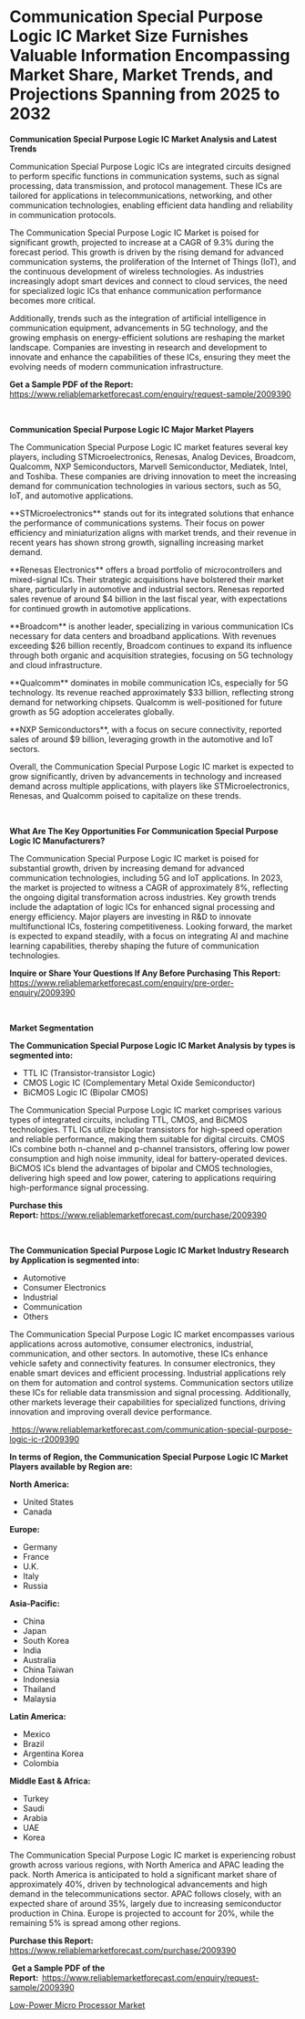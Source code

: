 <p><h1>Communication Special Purpose Logic IC Market Size Furnishes Valuable Information Encompassing Market Share, Market Trends, and Projections Spanning from 2025 to 2032</h1></p><p><strong>Communication Special Purpose Logic IC Market Analysis and Latest Trends</strong></p>
<p><p>Communication Special Purpose Logic ICs are integrated circuits designed to perform specific functions in communication systems, such as signal processing, data transmission, and protocol management. These ICs are tailored for applications in telecommunications, networking, and other communication technologies, enabling efficient data handling and reliability in communication protocols.</p><p>The Communication Special Purpose Logic IC Market is poised for significant growth, projected to increase at a CAGR of 9.3% during the forecast period. This growth is driven by the rising demand for advanced communication systems, the proliferation of the Internet of Things (IoT), and the continuous development of wireless technologies. As industries increasingly adopt smart devices and connect to cloud services, the need for specialized logic ICs that enhance communication performance becomes more critical.</p><p>Additionally, trends such as the integration of artificial intelligence in communication equipment, advancements in 5G technology, and the growing emphasis on energy-efficient solutions are reshaping the market landscape. Companies are investing in research and development to innovate and enhance the capabilities of these ICs, ensuring they meet the evolving needs of modern communication infrastructure.</p></p>
<p><strong>Get a Sample PDF of the Report:&nbsp;</strong> <a href="https://www.reliablemarketforecast.com/enquiry/request-sample/2009390?utm_campaign=2439&utm_medium=2&utm_source=Github&utm_content=ia&utm_term=07042025&utm_id=communication-special-purpose-logic-ic">https://www.reliablemarketforecast.com/enquiry/request-sample/2009390</a></p>
<p>&nbsp;</p>
<p><strong>Communication Special Purpose Logic IC Major Market Players</strong></p>
<p><p>The Communication Special Purpose Logic IC market features several key players, including STMicroelectronics, Renesas, Analog Devices, Broadcom, Qualcomm, NXP Semiconductors, Marvell Semiconductor, Mediatek, Intel, and Toshiba. These companies are driving innovation to meet the increasing demand for communication technologies in various sectors, such as 5G, IoT, and automotive applications.</p><p>**STMicroelectronics** stands out for its integrated solutions that enhance the performance of communications systems. Their focus on power efficiency and miniaturization aligns with market trends, and their revenue in recent years has shown strong growth, signalling increasing market demand.</p><p>**Renesas Electronics** offers a broad portfolio of microcontrollers and mixed-signal ICs. Their strategic acquisitions have bolstered their market share, particularly in automotive and industrial sectors. Renesas reported sales revenue of around $4 billion in the last fiscal year, with expectations for continued growth in automotive applications.</p><p>**Broadcom** is another leader, specializing in various communication ICs necessary for data centers and broadband applications. With revenues exceeding $26 billion recently, Broadcom continues to expand its influence through both organic and acquisition strategies, focusing on 5G technology and cloud infrastructure.</p><p>**Qualcomm** dominates in mobile communication ICs, especially for 5G technology. Its revenue reached approximately $33 billion, reflecting strong demand for networking chipsets. Qualcomm is well-positioned for future growth as 5G adoption accelerates globally.</p><p>**NXP Semiconductors**, with a focus on secure connectivity, reported sales of around $9 billion, leveraging growth in the automotive and IoT sectors. </p><p>Overall, the Communication Special Purpose Logic IC market is expected to grow significantly, driven by advancements in technology and increased demand across multiple applications, with players like STMicroelectronics, Renesas, and Qualcomm poised to capitalize on these trends.</p></p>
<p>&nbsp;</p>
<p><strong>What Are The Key Opportunities For Communication Special Purpose Logic IC Manufacturers?</strong></p>
<p><p>The Communication Special Purpose Logic IC market is poised for substantial growth, driven by increasing demand for advanced communication technologies, including 5G and IoT applications. In 2023, the market is projected to witness a CAGR of approximately 8%, reflecting the ongoing digital transformation across industries. Key growth trends include the adaptation of logic ICs for enhanced signal processing and energy efficiency. Major players are investing in R&D to innovate multifunctional ICs, fostering competitiveness. Looking forward, the market is expected to expand steadily, with a focus on integrating AI and machine learning capabilities, thereby shaping the future of communication technologies.</p></p>
<p><strong>Inquire or Share Your Questions If Any Before Purchasing This Report:</strong> <a href="https://www.reliablemarketforecast.com/enquiry/pre-order-enquiry/2009390?utm_campaign=2439&utm_medium=2&utm_source=Github&utm_content=ia&utm_term=07042025&utm_id=communication-special-purpose-logic-ic">https://www.reliablemarketforecast.com/enquiry/pre-order-enquiry/2009390</a></p>
<p>&nbsp;</p>
<p><strong>Market Segmentation</strong></p>
<p><strong>The Communication Special Purpose Logic IC Market Analysis by types is segmented into:</strong></p>
<p><ul><li>TTL IC (Transistor-transistor Logic)</li><li>CMOS Logic IC (Complementary Metal Oxide Semiconductor)</li><li>BiCMOS Logic IC (Bipolar CMOS)</li></ul></p>
<p><p>The Communication Special Purpose Logic IC market comprises various types of integrated circuits, including TTL, CMOS, and BiCMOS technologies. TTL ICs utilize bipolar transistors for high-speed operation and reliable performance, making them suitable for digital circuits. CMOS ICs combine both n-channel and p-channel transistors, offering low power consumption and high noise immunity, ideal for battery-operated devices. BiCMOS ICs blend the advantages of bipolar and CMOS technologies, delivering high speed and low power, catering to applications requiring high-performance signal processing.</p></p>
<p><strong>Purchase this Report:&nbsp;</strong><a href="https://www.reliablemarketforecast.com/purchase/2009390?utm_campaign=2439&utm_medium=2&utm_source=Github&utm_content=ia&utm_term=07042025&utm_id=communication-special-purpose-logic-ic">https://www.reliablemarketforecast.com/purchase/2009390</a></p>
<p>&nbsp;</p>
<p><strong>The Communication Special Purpose Logic IC Market Industry Research by Application is segmented into:</strong></p>
<p><ul><li>Automotive</li><li>Consumer Electronics</li><li>Industrial</li><li>Communication</li><li>Others</li></ul></p>
<p><p>The Communication Special Purpose Logic IC market encompasses various applications across automotive, consumer electronics, industrial, communication, and other sectors. In automotive, these ICs enhance vehicle safety and connectivity features. In consumer electronics, they enable smart devices and efficient processing. Industrial applications rely on them for automation and control systems. Communication sectors utilize these ICs for reliable data transmission and signal processing. Additionally, other markets leverage their capabilities for specialized functions, driving innovation and improving overall device performance.</p></p>
<p><a href="https://www.reliablemarketforecast.com/communication-special-purpose-logic-ic-r2009390?utm_campaign=2439&utm_medium=2&utm_source=Github&utm_content=ia&utm_term=07042025&utm_id=communication-special-purpose-logic-ic">&nbsp;https://www.reliablemarketforecast.com/communication-special-purpose-logic-ic-r2009390</a></p>
<p><strong>In terms of Region, the Communication Special Purpose Logic IC Market Players available by Region are:</strong></p>
<p>
    <p> <strong> North America: </strong>
        <ul>
            <li>United States</li>
            <li>Canada</li>
        </ul>
        </p> 
    <p> <strong> Europe: </strong>
        <ul>
            <li>Germany</li>
            <li>France</li>
            <li>U.K.</li>
            <li>Italy</li>
            <li>Russia</li>
        </ul>
        </p> 
    <p> <strong> Asia-Pacific: </strong>
        <ul>
            <li>China</li>
            <li>Japan</li>
            <li>South Korea</li>
            <li>India</li>
            <li>Australia</li>
            <li>China Taiwan</li>
            <li>Indonesia</li>
            <li>Thailand</li>
            <li>Malaysia</li>
        </ul>
        </p> 
    <p> <strong> Latin America: </strong>
        <ul>
            <li>Mexico</li>
            <li>Brazil</li>
            <li>Argentina Korea</li>
            <li>Colombia</li>
        </ul>
        </p> 
    <p> <strong> Middle East & Africa: </strong>
        <ul>
            <li>Turkey</li>
            <li>Saudi</li>
            <li>Arabia</li>
            <li>UAE</li>
            <li>Korea</li>
        </ul>
    </p>
    </p>
<p><p>The Communication Special Purpose Logic IC market is experiencing robust growth across various regions, with North America and APAC leading the pack. North America is anticipated to hold a significant market share of approximately 40%, driven by technological advancements and high demand in the telecommunications sector. APAC follows closely, with an expected share of around 35%, largely due to increasing semiconductor production in China. Europe is projected to account for 20%, while the remaining 5% is spread among other regions.</p></p>
<p><strong>Purchase this Report: </strong><a href="https://www.reliablemarketforecast.com/purchase/2009390?utm_campaign=2439&utm_medium=2&utm_source=Github&utm_content=ia&utm_term=07042025&utm_id=communication-special-purpose-logic-ic">https://www.reliablemarketforecast.com/purchase/2009390</a></p>
<p>&nbsp;<strong>Get a Sample PDF of the Report:&nbsp;&nbsp;</strong><a href="https://www.reliablemarketforecast.com/enquiry/request-sample/2009390?utm_campaign=2439&utm_medium=2&utm_source=Github&utm_content=ia&utm_term=07042025&utm_id=communication-special-purpose-logic-ic">https://www.reliablemarketforecast.com/enquiry/request-sample/2009390</a></p>
<p><strong></strong></p>
<p><p><a href="https://github.com/mayabungard8092/Market-Research-Report-List-1/blob/main/low-power-micro-processor-market.md?utm_campaign=2439&utm_medium=2&utm_source=Github&utm_content=ia&utm_term=07042025&utm_id=communication-special-purpose-logic-ic">Low-Power Micro Processor Market</a></p></p>